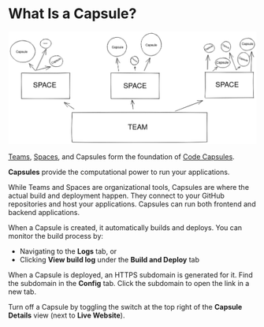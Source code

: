 # What Is a Capsule?

![Teams contain Spaces and Spaces contain Capsules](../.gitbook/assets/platform/shared/teamspacecapsule.png)

[Teams](../teams/what-is-a-team.md), [Spaces](../spaces/what-is-a-space.md), and Capsules form the foundation of [Code Capsules](https://codecapsules.io).

**Capsules** provide the computational power to run your applications. 

While Teams and Spaces are organizational tools, Capsules are where the actual build and deployment happen. They connect to your GitHub repositories and host your applications. Capsules can run both frontend and backend applications.

When a Capsule is created, it automatically builds and deploys. You can monitor the build process by:

- Navigating to the **Logs** tab, or
- Clicking **View build log** under the **Build and Deploy** tab

When a Capsule is deployed, an HTTPS subdomain is generated for it. Find the subdomain in the **Config** tab. Click the subdomain to open the link in a new tab.

Turn off a Capsule by toggling the switch at the top right of the **Capsule Details** view (next to **Live Website**).
